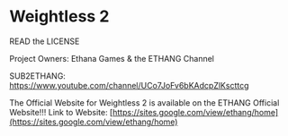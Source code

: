 # Weightless 2
READ the LICENSE

Project Owners:
Ethana Games & the ETHANG Channel

SUB2ETHANG: https://www.youtube.com/channel/UCo7JoFv6bKAdcpZlKscttcg

The Official Website for Weightless 2 is available on the ETHANG Official Website!!!
Link to Website: [https://sites.google.com/view/ethang/home](https://sites.google.com/view/ethang/home)

